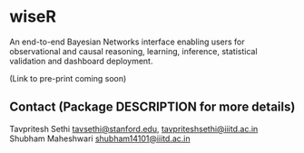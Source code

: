 # wiseR
An end-to-end Bayesian Networks interface enabling users for observational and causal reasoning, learning, inference, statistical validation and dashboard deployment. 

(Link to pre-print coming soon)

## Contact (Package DESCRIPTION for more details) 
Tavpritesh Sethi <tavsethi@stanford.edu>, <tavpriteshsethi@iiitd.ac.in>
Shubham Maheshwari <shubham14101@iiitd.ac.in>

